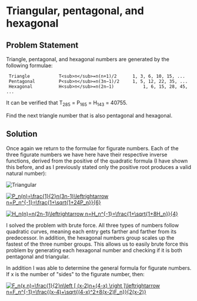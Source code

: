 # Triangular, pentagonal, and hexagonal

## Problem Statement

Triangle, pentagonal, and hexagonal numbers are generated by the following formulae:

     Triangle    	  	T<sub>n</sub>=n(n+1)/2 	  	1, 3, 6, 10, 15, ...
     Pentagonal 	  	P<sub>n</sub>=n(3n−1)/2	  	1, 5, 12, 22, 35, ...
     Hexagonal 	    	H<sub>n</sub>=n(2n−1) 	        1, 6, 15, 28, 45, ...

It can be verified that T<sub>285</sub> = P<sub>165</sub> = H<sub>143</sub> = 40755.

Find the next triangle number that is also pentagonal and hexagonal.

## Solution
Once again we return to the formulae for figurate numbers. Each of the three figurate numbers we have here have their respective inverse functions, derived from the positive of the quadratic formula (I have shown this before, and as I previously stated only the positive root produces a valid natural number):

![Triangular](https://latex.codecogs.com/gif.latex?T_n(n)=\frac{1}{2}n(n&plus;1)\leftrightarrow&space;n=T_n^{-1}=\frac{1&plus;\sqrt{1&plus;8T_n}}{2}.gif)

<a href="https://www.codecogs.com/eqnedit.php?latex=P_n(n)=\frac{1}{2}n(3n-1)\leftrightarrow&space;n=P_n^{-1}=\frac{1&plus;\sqrt{1&plus;24P_n}}{6}" target="_blank"><img src="https://latex.codecogs.com/gif.latex?P_n(n)=\frac{1}{2}n(3n-1)\leftrightarrow&space;n=P_n^{-1}=\frac{1&plus;\sqrt{1&plus;24P_n}}{6}" title="P_n(n)=\frac{1}{2}n(3n-1)\leftrightarrow n=P_n^{-1}=\frac{1+\sqrt{1+24P_n}}{6}" /></a>

<a href="https://www.codecogs.com/eqnedit.php?latex=H_n(n)=n(2n-1)\leftrightarrow&space;n=H_n^{-1}=\frac{1&plus;\sqrt{1&plus;8H_n}}{4}" target="_blank"><img src="https://latex.codecogs.com/gif.latex?H_n(n)=n(2n-1)\leftrightarrow&space;n=H_n^{-1}=\frac{1&plus;\sqrt{1&plus;8H_n}}{4}" title="H_n(n)=n(2n-1)\leftrightarrow n=H_n^{-1}=\frac{1+\sqrt{1+8H_n}}{4}" /></a>

I solved the problem with brute force. All three types of numbers follow quadratic curves, meaning each entry gets farther and farther from its predecessor. In addition, the hexagonal numbers group scales up the fastest of the three number groups. This allows us to easily brute force this problem by generating each hexagonal number and checking if it is both pentagonal and triangular.

In addition I was able to determine the general formula for figurate numbers. If x is the number of "sides" to the figurate number, then:

<a href="https://www.codecogs.com/eqnedit.php?latex=F_n(x,n)=\frac{1}{2}n\left&space;[&space;(x-2)n&plus;(4-x)&space;\right&space;]\leftrightarrow&space;n=F_n^{-1}=\frac{(x-4)&plus;\sqrt{(4-x)^2&plus;8(x-2)F_n}}{2(x-2)}" target="_blank"><img src="https://latex.codecogs.com/gif.latex?F_n(x,n)=\frac{1}{2}n\left&space;[&space;(x-2)n&plus;(4-x)&space;\right&space;]\leftrightarrow&space;n=F_n^{-1}=\frac{(x-4)&plus;\sqrt{(4-x)^2&plus;8(x-2)F_n}}{2(x-2)}" title="F_n(x,n)=\frac{1}{2}n\left [ (x-2)n+(4-x) \right ]\leftrightarrow n=F_n^{-1}=\frac{(x-4)+\sqrt{(4-x)^2+8(x-2)F_n}}{2(x-2)}" /></a>

